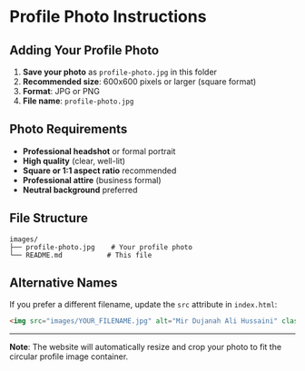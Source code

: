 # Profile Photo Instructions

## Adding Your Profile Photo

1. **Save your photo** as `profile-photo.jpg` in this folder
2. **Recommended size**: 600x600 pixels or larger (square format)
3. **Format**: JPG or PNG
4. **File name**: `profile-photo.jpg`

## Photo Requirements

- **Professional headshot** or formal portrait
- **High quality** (clear, well-lit)
- **Square or 1:1 aspect ratio** recommended
- **Professional attire** (business formal)
- **Neutral background** preferred

## File Structure

```
images/
├── profile-photo.jpg    # Your profile photo
└── README.md           # This file
```

## Alternative Names

If you prefer a different filename, update the `src` attribute in `index.html`:

```html
<img src="images/YOUR_FILENAME.jpg" alt="Mir Dujanah Ali Hussaini" class="profile-img">
```

---

**Note**: The website will automatically resize and crop your photo to fit the circular profile image container. 